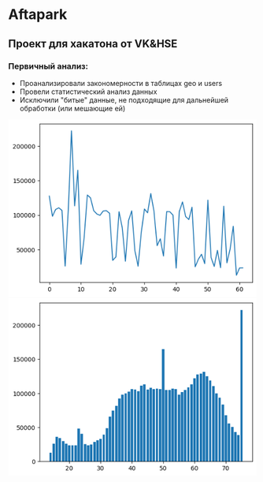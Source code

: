 # Aftapark

## Проект для хакатона от VK&HSE

### Первичный анализ:
+ Проанализировали закономерности в таблицах geo и users
+ Провели статистический анализ данных
+ Исключили "битые" данные, не подходящие для дальнейшей обработки (или мешающие ей)

![Зависимость кол-ва запросов от возраста](/src/img/ages_requests_graph.png)
![Зависимость кол-ва запросов от возраста](/src/img/correct_ages_requests.png)

